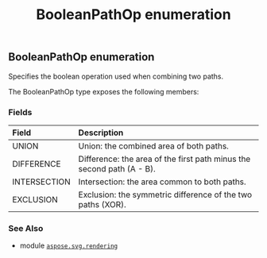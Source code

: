 ﻿---
title: BooleanPathOp enumeration
second_title: Aspose.SVG for Python via .NET API References
description: 
type: docs
weight: 120
url: /python-net/aspose.svg.rendering/booleanpathop/
is_root: false
---

## BooleanPathOp enumeration

Specifies the boolean operation used when combining two paths.



The BooleanPathOp type exposes the following members:

### Fields
| Field | Description |
| :- | :- |
| UNION | Union: the combined area of both paths. |
| DIFFERENCE | Difference: the area of the first path minus the second path (A - B). |
| INTERSECTION | Intersection: the area common to both paths. |
| EXCLUSION | Exclusion: the symmetric difference of the two paths (XOR). |



### See Also
* module [`aspose.svg.rendering`](..)
